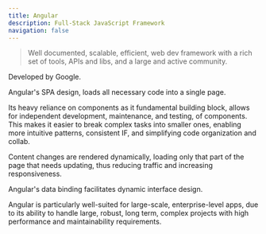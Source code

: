 ```yaml
---
title: Angular
description: Full-Stack JavaScript Framework
navigation: false
---
```


> Well documented, scalable, efficient, web dev framework with a rich set of tools, APIs and libs, and a large and active community.

Developed by Google.

Angular's SPA design, loads all necessary code into a single page.  

Its heavy reliance on components as it fundamental building block, allows for independent development, maintenance, and testing, of components.  This makes it easier to break complex tasks into smaller ones, enabling more intuitive patterns, consistent IF, and simplifying code organization and collab.

Content changes are rendered dynamically, loading only that part of the page that needs updating, thus reducing traffic and increasing responsiveness.

Angular's data binding facilitates dynamic interface design.  

Angular is  particularly well-suited for large-scale, enterprise-level apps, due to its ability to handle large, robust, long term, complex projects with high performance and maintainability requirements.
